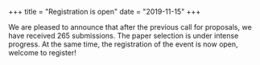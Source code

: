+++
title = "Registration is open"
date = "2019-11-15"
+++

We are pleased to announce that after the previous call for proposals, we have received 265 submissions. The paper selection is under intense progress. At the same time, the registration of the event is now open, welcome to register!
